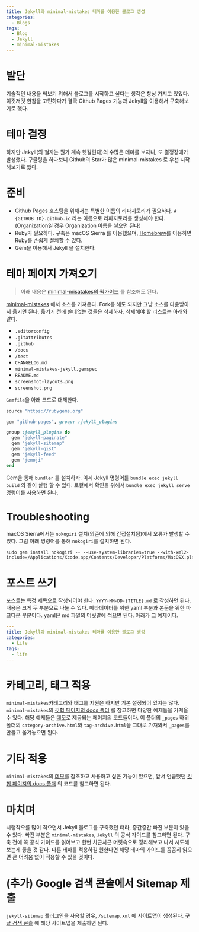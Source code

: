 ```yaml
---
title: Jekyll과 minimal-mistakes 테마를 이용한 블로그 생성
categories:
  - Blogs
tags:
  - Blog
  - Jekyll
  - minimal-mistakes
---
```


# 발단
기술적인 내용을 써보기 위해서 블로그를 시작하고 싶다는 생각은 항상 가지고 있었다. 이것저것 한참을 고민하다가 결국 Github Pages 기능과 Jekyll을 이용해서 구축해보기로 했다.

# 테마 결정
하지만 Jekyll(의 철자는 뭔가 계속 헷갈린다)의 수많은 테마를 보자니, 또 결정장애가 발생했다. 구글링을 하다보니 Github의 Star가 많은 minimal-mistakes 로 우선 시작해보기로 했다.

# 준비
- Github Pages 호스팅을 위해서는 특별한 이름의 리파지토리가 필요하다. `#{GITHUB_ID}.github.io` 라는 이름으로 리파지토리를 생성해야 한다. (Organization일 경우 Organization 이름을 넣으면 된다)
- Ruby가 필요하다. 구축은 macOS Sierra 를 이용했으며, [Homebrew](https://brew.sh/index_ko.html)를 이용하면 Ruby를 손쉽게 설치할 수 있다.
- Gem을 이용해서 Jekyll 을 설치한다.

# 테마 페이지 가져오기

> 아래 내용은 [minimal-misatakes의 퀵가이드](https://mmistakes.github.io/minimal-mistakes/docs/quick-start-guide/) 를 참조해도 된다.

[minimal-mistakes](https://github.com/mmistakes/minimal-mistakes) 에서 소스를 가져온다. Fork를 해도 되지만 그냥 소스를 다운받아서 옮기면 된다. 옮기기 전에 쓸데없는 것들은 삭제하자. 삭제해야 할 리스트는 아래와 같다.
- `.editorconfig`
- `.gitattributes`
- `.github`
- `/docs`
- `/test`
- `CHANGELOG.md`
- `minimal-mistakes-jekyll.gemspec`
- `README.md`
- `screenshot-layouts.png`
- `screenshot.png`

`Gemfile`을 아래 코드로 대체한다.
```ruby
source "https://rubygems.org"

gem "github-pages", group: :jekyll_plugins

group :jekyll_plugins do
  gem "jekyll-paginate"
  gem "jekyll-sitemap"
  gem "jekyll-gist"
  gem "jekyll-feed"
  gem "jemoji"
end
```
Gem을 통해 `bundler` 를 설치하자. 이제 Jekyll 명령어를 `bundle exec jekyll build` 와 같이 실행 할 수 있다. 로컬에서 확인을 위해서 `bundle exec jekyll serve` 명령어를 사용하면 된다.

# Troubleshooting
macOS Sierra에서는 `nokogiri` 설치(의존에 의해 간접설치됨)에서 오류가 발생할 수 있다. 그럼 아래 명령어를 통해 `nokogiri`를 설치하면 된다.
```
sudo gem install nokogiri -- --use-system-libraries=true --with-xml2-include=/Applications/Xcode.app/Contents/Developer/Platforms/MacOSX.platform/Developer/SDKs/MacOSX10.12.sdk/usr/include/libxml2/
```

# 포스트 쓰기
포스트는 특정 제목으로 작성되어야 한다. `YYYY-MM-DD-{TITLE}.md` 로 작성하면 된다.
내용은 크게 두 부분으로 나눌 수 있다. 메타데이터를 위한 yaml 부분과 본문을 위한 마크다운 부분이다. yaml은 md 파일의 머릿말에 적으면 된다. 아래가 그 예제이다.
```yaml
---
title: Jekyll과 minimal-mistakes 테마를 이용한 블로그 생성
categories:
  - Life
tags:
  - life
---
```

# 카테고리, 태그 적용
`minimal-mistakes`카테고리와 태그를 지원은 하지만 기본 설정되어 있지는 않다. `minimal-mistakes`의 [깃헙 페이지의 docs 폴더](https://github.com/mmistakes/minimal-mistakes/tree/master/docs) 를 참고하면 다양한 예제들을 가져올 수 있다. 해당 예제들은 [데모](https://mmistakes.github.io/minimal-mistakes/)로 제공되는 페이지의 코드들이다. 이 폴더의 `_pages` 하위 폴더의 `category-archive.html`와 `tag-archive.html`을 그대로 가져와서 `_pages`를 만들고 옮겨놓으면 된다.

# 기타 적용
`minimal-mistakes`의 [데모](https://mmistakes.github.io/minimal-mistakes/)를 참조하고 사용하고 싶은 기능이 있으면, 앞서 언급했던 [깃헙 페이지의 docs 폴더](https://github.com/mmistakes/minimal-mistakes/tree/master/docs) 의 코드를 참고하면 된다.

# 마치며
시행착오를 많이 격으면서 Jekyll 블로그를 구축했던 터라, 중간중간 빠진 부분이 있을 수 있다. 빠진 부분은 `minimal-mistakes`, `Jekyll` 의 공식 가이드를 참고하면 된다. 구축 전에 꼭 공식 가이드를 읽어보고 한번 차근차근 머릿속으로 정리해보고 나서 시도해보는게 좋을 것 같다. 다른 테마를 적용하길 원한다면 해당 테마의 가이드를 꼼꼼히 읽으면 큰 어려움 없이 적용할 수 있을 것이다.

# (추가) Google 검색 콘솔에서 Sitemap 제출
`jekyll-sitemap` 플러그인을 사용할 경우, `/sitemap.xml` 에 사이트맵이 생성된다. [구글 검색 콘솔](https://www.google.com/webmasters/tools/home) 에 해당 사이트맵을 제출하면 된다.
